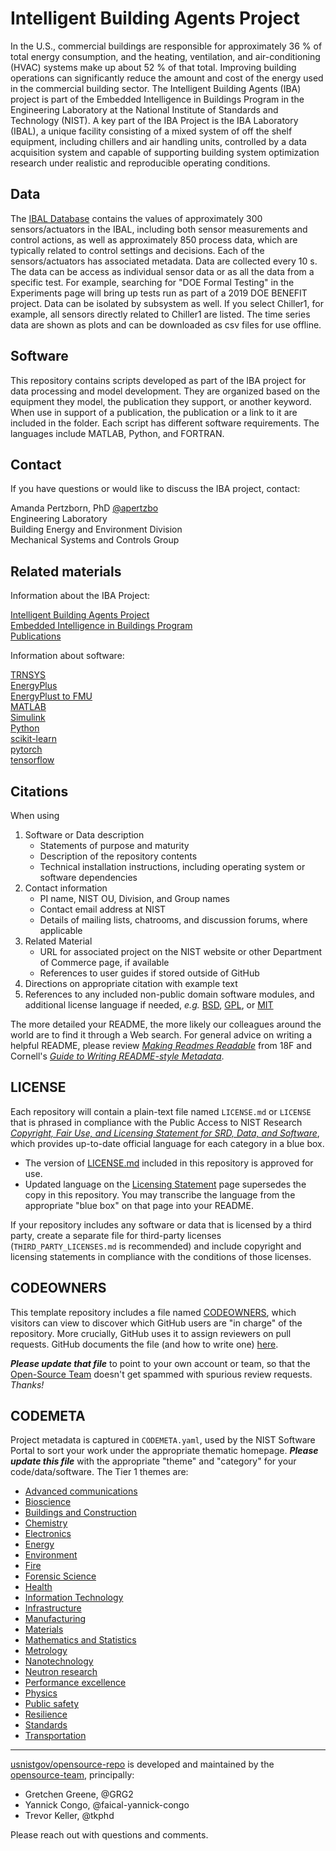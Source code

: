 # Intelligent Building Agents Project

In the U.S., commercial buildings are responsible for approximately 36 % of total energy consumption, 
and the heating, ventilation, and air-conditioning (HVAC) systems make up about 52 % of that total. 
Improving building operations can significantly reduce the amount and cost of the energy used in the 
commercial building sector. The Intelligent Building Agents (IBA) project is part of the Embedded Intelligence 
in Buildings Program in the Engineering Laboratory at the National Institute of Standards and Technology (NIST).
A key part of the IBA Project is the IBA Laboratory (IBAL), a unique facility consisting of a mixed system 
of off the shelf equipment, including chillers and air handling units, controlled by a data acquisition 
system and capable of supporting building system optimization research under realistic and reproducible 
operating conditions.

## Data
The [IBAL Database][ibal-db] contains the values of approximately 300 sensors/actuators in the IBAL, 
including both sensor measurements and control actions, as well as approximately 850 process data, 
which are typically related to control settings and decisions. Each of the sensors/actuators has 
associated metadata. Data are collected every 10 s. The data can be access as individual sensor data or as 
all the data from a specific test. For example, searching for "DOE Formal Testing" in the Experiments page will
bring up tests run as part of a 2019 DOE BENEFIT project. Data can be isolated by subsystem as well. If you select
Chiller1, for example, all sensors directly related to Chiller1 are listed. The time series data are shown 
as plots and can be downloaded as csv files for use offline.

## Software
This repository contains scripts developed as part of the IBA project for data processing and model development.
They are organized based on the equipment they model, the publication they support, or another keyword. When
use in support of a publication, the publication or a link to it are included in the folder. Each script has different 
software requirements. The languages include MATLAB, Python, and FORTRAN.

## Contact
If you have questions or would like to discuss the IBA project, contact:

Amanda Pertzborn, PhD  [@apertzbo][apertzbo] <br> 
Engineering Laboratory<br>
Building Energy and Environment Division<br>
Mechanical Systems and Controls Group<br>

## Related materials
Information about the IBA Project: 

[Intelligent Building Agents Project][iba] <br>
[Embedded Intelligence in Buildings Program][eib] <br>
[Publications][nist_bio] <br>

Information about software:

[TRNSYS][trnsys] <br>
[EnergyPlus][eplus] <br>
[EnergyPlust to FMU][eplusFMU] <br>
[MATLAB][matlab] <br>
[Simulink][simulink] <br>
[Python][python] <br>
[scikit-learn][scikit] <br>
[pytorch][pytorch] <br>
[tensorflow][tensorflow] <br>


## Citations
When using 


<!-- References -->
[ibal-db]: https://ibal.nist.gov
[apertzbo]: https://github.com/apertzbo
[iba]: https://nist.gov/el/energy-and-environment-division-73200/intelligent-buildings-agents-project
[eib]: https://www.nist.gov/programs-projects/embedded-intelligence-buildings-program
[nist_bio]: https://www.nist.gov/people/amanda-pertzborn
[trnsys]: https://www.trnsys.com/
[python]: https://www.python.org/
[scikit]: https://scikit-learn.org/stable/
[pytorch]: https://pytorch.org/
[tensorflow]: https://www.tensorflow.org/
[eplus]: https://energyplus.net/
[eplusFMU]: https://github.com/lbl-srg/EnergyplusToFMU
[matlab]: https://www.mathworks.com/
[simulink]: https://www.mathworks.com/products/simulink.html#:~:text=Simulink%20is%20a%20block%20diagram,and%20deploy%20without%20writing%20code.




1. Software or Data description
   - Statements of purpose and maturity
   - Description of the repository contents
   - Technical installation instructions, including operating
     system or software dependencies
1. Contact information
   - PI name, NIST OU, Division, and Group names
   - Contact email address at NIST
   - Details of mailing lists, chatrooms, and discussion forums,
     where applicable
1. Related Material
   - URL for associated project on the NIST website or other Department
     of Commerce page, if available
   - References to user guides if stored outside of GitHub
1. Directions on appropriate citation with example text
1. References to any included non-public domain software modules,
   and additional license language if needed, *e.g.* [BSD][li-bsd],
   [GPL][li-gpl], or [MIT][li-mit]

The more detailed your README, the more likely our colleagues
around the world are to find it through a Web search. For general
advice on writing a helpful README, please review
[*Making Readmes Readable*][18f-guide] from 18F and Cornell's
[*Guide to Writing README-style Metadata*][cornell-meta].

## LICENSE

Each repository will contain a plain-text file named `LICENSE.md`
or `LICENSE` that is phrased in compliance with the Public Access
to NIST Research [*Copyright, Fair Use, and Licensing Statement
for SRD, Data, and Software*][nist-open], which provides
up-to-date official language for each category in a blue box.

- The version of [LICENSE.md](LICENSE.md) included in this
  repository is approved for use.
- Updated language on the [Licensing Statement][nist-open] page
  supersedes the copy in this repository. You may transcribe the
  language from the appropriate "blue box" on that page into your
  README.

If your repository includes any software or data that is licensed
by a third party, create a separate file for third-party licenses
(`THIRD_PARTY_LICENSES.md` is recommended) and include copyright
and licensing statements in compliance with the conditions of
those licenses.

## CODEOWNERS

This template repository includes a file named
[CODEOWNERS](CODEOWNERS), which visitors can view to discover
which GitHub users are "in charge" of the repository. More
crucially, GitHub uses it to assign reviewers on pull requests.
GitHub documents the file (and how to write one) [here][gh-cdo].

***Please update that file*** to point to your own account or
team, so that the [Open-Source Team][gh-ost] doesn't get spammed
with spurious review requests. *Thanks!*

## CODEMETA

Project metadata is captured in `CODEMETA.yaml`, used by the NIST
Software Portal to sort your work under the appropriate thematic
homepage. ***Please update this file*** with the appropriate
"theme" and "category" for your code/data/software. The Tier 1
themes are:

- [Advanced communications](https://www.nist.gov/advanced-communications)
- [Bioscience](https://www.nist.gov/bioscience)
- [Buildings and Construction](https://www.nist.gov/buildings-construction)
- [Chemistry](https://www.nist.gov/chemistry)
- [Electronics](https://www.nist.gov/electronics)
- [Energy](https://www.nist.gov/energy)
- [Environment](https://www.nist.gov/environment)
- [Fire](https://www.nist.gov/fire)
- [Forensic Science](https://www.nist.gov/forensic-science)
- [Health](https://www.nist.gov/health)
- [Information Technology](https://www.nist.gov/information-technology)
- [Infrastructure](https://www.nist.gov/infrastructure)
- [Manufacturing](https://www.nist.gov/manufacturing)
- [Materials](https://www.nist.gov/materials)
- [Mathematics and Statistics](https://www.nist.gov/mathematics-statistics)
- [Metrology](https://www.nist.gov/metrology)
- [Nanotechnology](https://www.nist.gov/nanotechnology)
- [Neutron research](https://www.nist.gov/neutron-research)
- [Performance excellence](https://www.nist.gov/performance-excellence)
- [Physics](https://www.nist.gov/physics)
- [Public safety](https://www.nist.gov/public-safety)
- [Resilience](https://www.nist.gov/resilience)
- [Standards](https://www.nist.gov/standards)
- [Transportation](https://www.nist.gov/transportation)

---

[usnistgov/opensource-repo][gh-osr] is developed and maintained
by the [opensource-team][gh-ost], principally:

- Gretchen Greene, @GRG2
- Yannick Congo, @faical-yannick-congo
- Trevor Keller, @tkphd

Please reach out with questions and comments.

<!-- References -->

[18f-guide]: https://github.com/18F/open-source-guide/blob/18f-pages/pages/making-readmes-readable.md
[cornell-meta]: https://data.research.cornell.edu/content/readme
[gh-cdo]: https://docs.github.com/en/repositories/managing-your-repositorys-settings-and-features/customizing-your-repository/about-code-owners
[gh-mdn]: https://github.github.com/gfm/
[gh-nst]: https://github.com/usnistgov
[gh-odi]: https://odiwiki.nist.gov/ODI/GitHub.html
[gh-osr]: https://github.com/usnistgov/opensource-repo/
[gh-ost]: https://github.com/orgs/usnistgov/teams/opensource-team
[gh-rob]: https://odiwiki.nist.gov/pub/ODI/GitHub/GHROB.pdf
[gh-tpl]: https://github.com/usnistgov/carpentries-development/discussions/3
[li-bsd]: https://opensource.org/licenses/bsd-license
[li-gpl]: https://opensource.org/licenses/gpl-license
[li-mit]: https://opensource.org/licenses/mit-license
[nist-code]: https://code.nist.gov
[nist-disclaimer]: https://www.nist.gov/open/license
[nist-s-1801-02]: https://inet.nist.gov/adlp/directives/review-data-intended-publication
[nist-open]: https://www.nist.gov/open/license#software
[wk-rdm]: https://en.wikipedia.org/wiki/README
